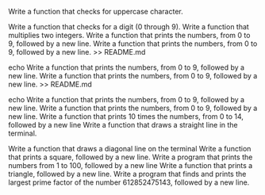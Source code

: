 Write a function that checks for uppercase character.


Write a function that checks for a digit (0 through 9).
Write a function that multiplies two integers.
Write a function that prints the numbers, from 0 to 9, followed by a new line.
Write a function that prints the numbers, from 0 to 9, followed by a new line. >> README.md

echo Write a function that prints the numbers, from 0 to 9, followed by a new line.
Write a function that prints the numbers, from 0 to 9, followed by a new line. >> README.md

echo Write a function that prints the numbers, from 0 to 9, followed by a new line.
Write a function that prints the numbers, from 0 to 9, followed by a new line.
Write a function that prints 10 times the numbers, from 0 to 14, followed by a new line
Write a function that draws a straight line in the terminal.


Write a function that draws a diagonal line on the terminal
Write a function that prints a square, followed by a new line.
Write a program that prints the numbers from 1 to 100, followed by a new line
Write a function that prints a triangle, followed by a new line.
Write a program that finds and prints the largest prime factor of the number 612852475143, followed by a new line.
